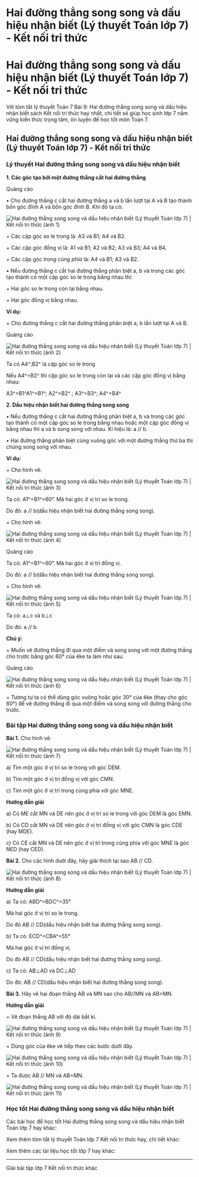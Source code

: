# Hai đường thẳng song song và dấu hiệu nhận biết (Lý thuyết Toán lớp 7) - Kết nối tri thức

# Hai đường thẳng song song và dấu hiệu nhận biết (Lý thuyết Toán lớp 7) - Kết nối tri thức

Với tóm tắt lý thuyết Toán 7 Bài 9: Hai đường thẳng song song và dấu hiệu nhận biết sách Kết nối tri thức hay nhất, chi tiết sẽ giúp học sinh lớp 7 nắm vững kiến thức trọng tâm, ôn luyện để học tốt môn Toán 7.

## Hai đường thẳng song song và dấu hiệu nhận biết (Lý thuyết Toán lớp 7) - Kết nối tri thức

### **Lý thuyết Hai đường thẳng song song và dấu hiệu nhận biết**

**1\. Các góc tạo bởi một đường thẳng cắt hai đường thẳng**

Quảng cáo

• Cho đường thẳng c cắt hai đường thẳng a và b lần lượt tại A và B tạo thành bốn góc đỉnh A và bốn góc đỉnh B. Khi đó ta có:

![Hai đường thẳng song song và dấu hiệu nhận biết \(Lý thuyết Toán lớp 7\) | Kết nối tri thức \(ảnh 1\)](https://vietjack.com/toan-7-kn/images/ly-thuyet-bai-9-hai-duong-thang-song-song-va-dau-hieu-nhan-biet.PNG)

\+ Các cặp góc so le trong là: A3 và B1; A4 và B2.

\+ Các cặp góc đồng vị là: A1 và B1; A2 và B2; A3 và B3; A4 và B4.

\+ Các cặp góc _trong cùng phía_ là: A4 và B1; A3 và B2.

• Nếu đường thẳng c cắt hai đường thẳng phân biệt a, b và trong các góc tạo thành có một cặp góc so le trong bằng nhau thì:

\+ Hai góc so le trong còn lại bằng nhau.

\+ Hai góc đồng vị bằng nhau.

**Ví dụ:**

\+ Cho đường thẳng c cắt hai đường thẳng phân biệt a, b lần lượt tại A và B. 

Quảng cáo

![Hai đường thẳng song song và dấu hiệu nhận biết \(Lý thuyết Toán lớp 7\) | Kết nối tri thức \(ảnh 2\)](https://vietjack.com/toan-7-kn/images/ly-thuyet-bai-9-hai-duong-thang-song-song-va-dau-hieu-nhan-biet-1.PNG)

Ta có A4^;B2^ là cặp góc so le trong

Nếu A4^=B2^ thì cặp góc so le trong còn lại và các cặp góc đồng vị bằng nhau:

A3^=B1^A1^=B1^; A2^=B2^ ; A3^=B3^; A4^=B4^

**2\. Dấu hiệu nhận biết hai đường thẳng song song**

• Nếu đường thẳng c cắt hai đường thẳng phân biệt a, b và trong các góc tạo thành có một cặp góc so le trong bằng nhau hoặc một cặp góc đồng vị bằng nhau thì a và b song song với nhau. Kí hiệu là: a // b.

• Hai đường thẳng phân biệt cùng vuông góc với một đường thẳng thứ ba thì chúng song song với nhau.

**Ví dụ:**

\+ Cho hình vẽ:

![Hai đường thẳng song song và dấu hiệu nhận biết \(Lý thuyết Toán lớp 7\) | Kết nối tri thức \(ảnh 3\)](https://vietjack.com/toan-7-kn/images/ly-thuyet-bai-9-hai-duong-thang-song-song-va-dau-hieu-nhan-biet-2.PNG)

Ta có: A1^=B1^=60°. Mà hai góc ở vị trí so le trong.

Do đó: a // b(dấu hiệu nhận biết hai đường thẳng song song).

\+ Cho hình vẽ:

![Hai đường thẳng song song và dấu hiệu nhận biết \(Lý thuyết Toán lớp 7\) | Kết nối tri thức \(ảnh 4\)](https://vietjack.com/toan-7-kn/images/ly-thuyet-bai-9-hai-duong-thang-song-song-va-dau-hieu-nhan-biet-3.PNG)

Quảng cáo

Ta có: A1^=B1^=60°. Mà hai góc ở vị trí đồng vị.

Do đó: a // b(dấu hiệu nhận biết hai đường thẳng song song).

\+ Cho hình vẽ:

![Hai đường thẳng song song và dấu hiệu nhận biết \(Lý thuyết Toán lớp 7\) | Kết nối tri thức \(ảnh 5\)](https://vietjack.com/toan-7-kn/images/ly-thuyet-bai-9-hai-duong-thang-song-song-va-dau-hieu-nhan-biet-4.PNG)

Ta có: a⊥c và b⊥c

Do đó: a // b.

**Chú ý:**

\+ Muốn vẽ đường thẳng đi qua một điểm và song song với một đường thẳng cho trước bằng góc 60° của êke ta làm như sau:

Quảng cáo

![Hai đường thẳng song song và dấu hiệu nhận biết \(Lý thuyết Toán lớp 7\) | Kết nối tri thức \(ảnh 6\)](https://vietjack.com/toan-7-kn/images/ly-thuyet-bai-9-hai-duong-thang-song-song-va-dau-hieu-nhan-biet-5.PNG)

\+ Tương tự ta có thể dùng góc vuông hoặc góc 30° của êke (thay cho góc 60°) để vẽ đường thẳng đi qua một điểm và song song với đường thẳng cho trước.

### **Bài tập Hai đường thẳng song song và dấu hiệu nhận biết**

**Bài 1.** Cho hình vẽ:

![Hai đường thẳng song song và dấu hiệu nhận biết \(Lý thuyết Toán lớp 7\) | Kết nối tri thức \(ảnh 7\)](https://vietjack.com/toan-7-kn/images/ly-thuyet-bai-9-hai-duong-thang-song-song-va-dau-hieu-nhan-biet-6.PNG)

a) Tìm một góc ở vị trí so le trong với góc DEM.

b) Tìm một góc ở vị trí đồng vị với góc CMN.

c) Tìm một góc ở vị trí trong cùng phía với góc MNE.

**Hướng dẫn giải**

a) Có ME cắt MN và DE nên góc ở vị trí so le trong với góc DEM là góc EMN.

b) Có CD cắt MN và DE nên góc ở vị trí đồng vị với góc CMN là góc CDE (hay MDE).

c) Có CE cắt MN và DE nên góc ở vị trí trong cùng phía với góc MNE là góc NED (hay CED).

**Bài 2.** Cho các hình dưới đây, hãy giải thích tại sao AB // CD.

![Hai đường thẳng song song và dấu hiệu nhận biết \(Lý thuyết Toán lớp 7\) | Kết nối tri thức \(ảnh 8\)](https://vietjack.com/toan-7-kn/images/ly-thuyet-bai-9-hai-duong-thang-song-song-va-dau-hieu-nhan-biet-7.PNG)

**Hướng dẫn giải**

a) Ta có: ABD^=BDC^=35°

Mà hai góc ở vị trí so le trong.

Do đó AB // CD(dấu hiệu nhận biết hai đường thẳng song song).

b) Ta có: ECD^=CBA^=55°

Mà hai góc ở vị trí đồng vị.

Do đó AB // CD(dấu hiệu nhận biết hai đường thẳng song song).

c) Ta có: AB⊥AD và DC⊥AD

Do đó: AB // CD(dấu hiệu nhận biết hai đường thẳng song song).

**Bài 3.** Hãy vẽ hai đoạn thẳng AB và MN sao cho AB//MN và AB=MN.

**Hướng dẫn giải**

\+ Vẽ đoạn thẳng AB với độ dài bất kì.

![Hai đường thẳng song song và dấu hiệu nhận biết \(Lý thuyết Toán lớp 7\) | Kết nối tri thức \(ảnh 9\)](https://vietjack.com/toan-7-kn/images/ly-thuyet-bai-9-hai-duong-thang-song-song-va-dau-hieu-nhan-biet-8.PNG)

\+ Dùng góc của êke vẽ tiếp theo các bước dưới đây.

![Hai đường thẳng song song và dấu hiệu nhận biết \(Lý thuyết Toán lớp 7\) | Kết nối tri thức \(ảnh 10\)](https://vietjack.com/toan-7-kn/images/ly-thuyet-bai-9-hai-duong-thang-song-song-va-dau-hieu-nhan-biet-9.PNG)

\+ Ta được AB // MN và AB=MN.

![Hai đường thẳng song song và dấu hiệu nhận biết \(Lý thuyết Toán lớp 7\) | Kết nối tri thức \(ảnh 11\)](https://vietjack.com/toan-7-kn/images/ly-thuyet-bai-9-hai-duong-thang-song-song-va-dau-hieu-nhan-biet-10.PNG)

### **Học tốt Hai đường thẳng song song và dấu hiệu nhận biết**

Các bài học để học tốt Hai đường thẳng song song và dấu hiệu nhận biết Toán lớp 7 hay khác:

Xem thêm tóm tắt lý thuyết Toán lớp 7 Kết nối tri thức hay, chi tiết khác:

Xem thêm các tài liệu học tốt lớp 7 hay khác:

* * *

Giải bài tập lớp 7 Kết nối tri thức khác
